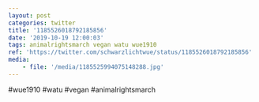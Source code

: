```yaml
---
layout: post
categories: twitter
title: '1185526018792185856'
date: '2019-10-19 12:00:03'
tags: animalrightsmarch vegan watu wue1910
ref: 'https://twitter.com/schwarzlichtwue/status/1185526018792185856'
media:
    - file: '/media/1185525994075148288.jpg'
---
```

#wue1910 #watu #vegan #animalrightsmarch  

